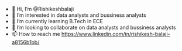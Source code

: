 - 👋 Hi, I’m @Rishikeshbalaji
- 👀 I’m interested in data analysts and bussiness analysts 
- 🌱 I’m currently learning B.Tech in ECE
- 💞️ I’m looking to collaborate on data analysts and bussiness analysts
- 📫 How to reach me https://www.linkedin.com/in/rishikesh-balaji-a8156b1bb/

<!---
Rishikeshbalaji/Rishikeshbalaji is a ✨ special ✨ repository because its `README.md` (this file) appears on your GitHub profile.
You can click the Preview link to take a look at your changes.
--->
